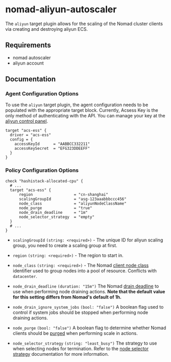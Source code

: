 # nomad-aliyun-autoscaler

The `aliyun` target plugin allows for the scaling of the Nomad cluster clients via creating and 
destroying aliyun ECS.

## Requirements

* nomad autoscaler
* aliyun account

## Documentation

### Agent Configuration Options

To use the `aliyun` target plugin, the agent configuration needs to be populated with the appropriate target block.
Currently, Acsess Key is the only method of authenticating with the API. You can manage your key at the [aliyun control panel](https://ram.console.aliyun.com/).

```
target "acs-ess" {
  driver = "acs-ess"
  config = {
    accessKeyId      = "AABBCC332211"
    accessKeySecret  = "EFG323DDEEFF"
  }
}
```
### Policy Configuration Options

``` hcl
check "hashistack-allocated-cpu" {
  # ...
  target "acs-ess" {
      region                  = "cn-shanghai"
      scalingGroupId          = "asg-123aaabbbccc456"
      node_class              = "aliyunNodeClassName"
      node_purge              = "true"
      node_drain_deadline     = "1m"
      node_selector_strategy  = "empty"
  }
  # ...
}
```

- `scalingGroupId` `(string: <required>)` - The unique ID for aliyun scaling group, you need to create a scaling group at first.
  
- `region` `(string: <required>)` - The region to start in.

- `node_class` `(string: <required>)` - The Nomad [client node class](https://www.nomadproject.io/docs/configuration/client#node_class)
  identifier used to group nodes into a pool of resource. Conflicts with
  `datacenter`.

- `node_drain_deadline` `(duration: "15m")` The Nomad [drain deadline](https://www.nomadproject.io/api-docs/nodes#deadline) to use when performing node draining
  actions. **Note that the default value for this setting differs from Nomad's
  default of 1h.**

- `node_drain_ignore_system_jobs` `(bool: "false")` A boolean flag used to
  control if system jobs should be stopped when performing node draining
  actions.

- `node_purge` `(bool: "false")` A boolean flag to determine whether Nomad
  clients should be [purged](https://www.nomadproject.io/api-docs/nodes#purge-node) when performing scale in
  actions.

- `node_selector_strategy` `(string: "least_busy")` The strategy to use when
  selecting nodes for termination. Refer to the [node selector
  strategy](https://www.nomadproject.io/docs/autoscaling/internals/node-selector-strategy) documentation for more information.
